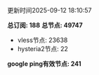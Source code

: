 更新时间2025-09-12 18:10:57

**总订阅: 188**
**总节点: 49747**
- vless节点: 23638
- hysteria2节点: 22

**google ping有效节点: 241**

